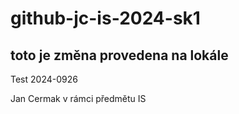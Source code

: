 # github-jc-is-2024-sk1
## toto je změna provedena na lokále
Test 2024-0926

Jan Cermak 
v rámci předmětu IS